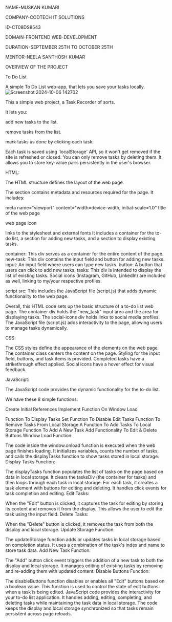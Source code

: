 NAME-MUSKAN KUMARI



COMPANY-CODTECH IT SOLUTIONS




ID-CT08DS8543



DOMAIN-FRONTEND WEB-DEVELOPMENT



DURATION-SEPTEMBER 25TH TO OCTOBER 25TH


MENTOR-NEELA SANTHOSH KUMAR


OVERVIEW OF THE PROJECT


To Do List



A simple To Do List web-app, that lets you save your tasks locally.
![Screenshot 2024-10-06 142702](https://github.com/user-attachments/assets/4aedfea9-9111-44ed-8fc3-e04cdae0a863)



This a simple web project, a Task Recorder of sorts.


It lets you:


add new tasks to the list.

remove tasks from the list.

mark tasks as done by clicking each task.

Each task is saved using 'localStorage' API, so it won't get removed if the site is refreshed or closed. You can only remove tasks by deleting them. It allows you to store key-value pairs persistently in the user's browser.




HTML:


The HTML structure defines the layout of the web page.

The section contains metadata and resources required for the page. It includes:

meta name="viewport" content="width=device-width, initial-scale=1.0"
title of the web page


web page icon


links to the stylesheet and external fonts
It includes a container for the to-do list, a section for adding new tasks, and a section to display existing tasks.

container: This div serves as a container for the entire content of the page.
new-task: This div contains the input field and button for adding new tasks.
input: An input field where users can type new tasks.
button: A button that users can click to add new tasks.
tasks: This div is intended to display the list of existing tasks.
Social icons (Instagram, GitHub, LinkedIn) are included as well, linking to my/your respective profiles.

script src: This includes the JavaScript file (script.js) that adds dynamic functionality to the web page.

Overall, this HTML code sets up the basic structure of a to-do list web page. The container div holds the "new_task" input area and the area for displaying tasks. The social-icons div holds links to social media profiles. The JavaScript file (script.js) adds interactivity to the page, allowing users to manage tasks dynamically.







CSS:






The CSS styles define the appearance of the elements on the web page.
The container class centers the content on the page.
Styling for the input field, buttons, and task items is provided.
Completed tasks have a strikethrough effect applied.
Social icons have a hover effect for visual feedback.















JavaScript:









The JavaScript code provides the dynamic functionality for the to-do list.

We have these 8 simple functions:

Create Initial References
Implement Function On Window Load

Function To Display Tasks
Set Function To Disable Edit Tasks
Function To Remove Tasks From Local Storage
A Function To Add Tasks To Local Storage
Function To Add A New Task
Add Functionality To Edit & Delete Buttons
Window Load Function:

The code inside the window.onload function is executed when the web page finishes loading.
It initializes variables, counts the number of tasks, and calls the displayTasks function to show tasks stored in local storage.
Display Tasks Function:

The displayTasks function populates the list of tasks on the page based on data in local storage.
It clears the tasksDiv (the container for tasks) and then loops through each task in local storage.
For each task, it creates a task element with buttons for editing and deleting.
It handles click events for task completion and editing.
Edit Tasks:

When the "Edit" button is clicked, it captures the task for editing by storing its content and removes it from the display.
This allows the user to edit the task using the input field.
Delete Tasks:

When the "Delete" button is clicked, it removes the task from both the display and local storage.
Update Storage Function:

The updateStorage function adds or updates tasks in local storage based on completion status.
It uses a combination of the task's index and name to store task data.
Add New Task Function:

The "Add" button click event triggers the addition of a new task to both the display and local storage.
It manages editing of existing tasks by removing and re-adding them with updated content.
Disable Buttons Function:

The disableButtons function disables or enables all "Edit" buttons based on a boolean value.
This function is used to control the state of edit buttons when a task is being edited.
JavaScript code provides the interactivity for your to-do list application. It handles adding, editing, completing, and deleting tasks while maintaining the task data in local storage. The code keeps the display and local storage synchronized so that tasks remain persistent across page reloads.
